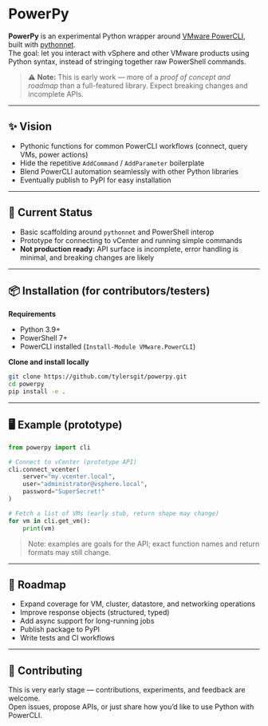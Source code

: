 # PowerPy

**PowerPy** is an experimental Python wrapper around [VMware PowerCLI](https://developer.vmware.com/powercli), built with [pythonnet](https://github.com/pythonnet/pythonnet).  
The goal: let you interact with vSphere and other VMware products using Python syntax, instead of stringing together raw PowerShell commands.

> ⚠️ **Note:** This is early work — more of a *proof of concept and roadmap* than a full-featured library. Expect breaking changes and incomplete APIs.

---

## ✨ Vision
- Pythonic functions for common PowerCLI workflows (connect, query VMs, power actions)
- Hide the repetitive `AddCommand` / `AddParameter` boilerplate
- Blend PowerCLI automation seamlessly with other Python libraries
- Eventually publish to PyPI for easy installation

---

## 🚧 Current Status
- Basic scaffolding around `pythonnet` and PowerShell interop
- Prototype for connecting to vCenter and running simple commands
- **Not production ready:** API surface is incomplete, error handling is minimal, and breaking changes are likely

---

## 📦 Installation (for contributors/testers)

**Requirements**
- Python 3.9+
- PowerShell 7+
- PowerCLI installed (`Install-Module VMware.PowerCLI`)

**Clone and install locally**

```bash
git clone https://github.com/tylersgit/powerpy.git
cd powerpy
pip install -e .
```

---

## 🖥 Example (prototype)

```python
from powerpy import cli

# Connect to vCenter (prototype API)
cli.connect_vcenter(
    server="my.vcenter.local",
    user="administrator@vsphere.local",
    password="SuperSecret!"
)

# Fetch a list of VMs (early stub, return shape may change)
for vm in cli.get_vm():
    print(vm)
```

> Note: examples are goals for the API; exact function names and return formats may still change.

---

## 📖 Roadmap
- Expand coverage for VM, cluster, datastore, and networking operations
- Improve response objects (structured, typed)
- Add async support for long-running jobs
- Publish package to PyPI
- Write tests and CI workflows

---

## 🤝 Contributing
This is very early stage — contributions, experiments, and feedback are welcome.  
Open issues, propose APIs, or just share how you’d like to use Python with PowerCLI.

